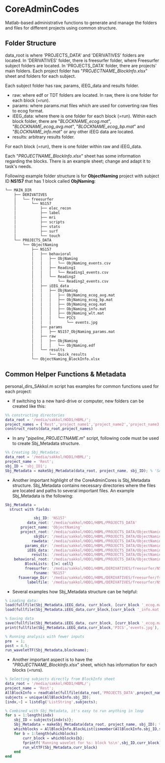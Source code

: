 # CoreAdminCodes
Matlab-based administrative functions to generate and manage the folders and files for different projects using common structure.

## Folder Structure
data_root is where 'PROJECTS_DATA' and 'DERIVATIVES' folders are located.
In 'DERIVATIVES' folder, there is freesurfer folder, where Freesurfer subject folders are located.
In 'PROJECTS_DATA' folder, there are projects' main folders. Each project folder has "*PROJECTNAME_BlockInfo.xlsx*" sheet and folders for each subject.

Each subject folder has raw, params, iEEG_data and results folder. 
- raw: where edf or TDT folders are located. In raw, there is one folder for each block (=run).
- params: where params.mat files which are used for converting raw files to ecog format.
- iEEG_data: where there is one folder for each block (=run). Within each block folder, there are "*BLOCKNAME_ecog.mat*", "*BLOCKNAME_ecog_avg.mat*", "*BLOCKNAME_ecog_bp.mat*" and "*BLOCKNAME_info.mat*" or any other iEEG data are located.
- results: arbitrary results folder.

For each block (=run), there is one folder within raw and iEEG_data.

Each "*PROJECTNAME_BlockInfo.xlsx*" sheet has some information regarding the blocks. There is an example sheet; change and adapt it to task's needs.

Following example folder structure is for **ObjectNaming** project with subject ID **NS157** that has 1 block called **ObjNaming**:

```bash
└── MAIN_DIR
    ├── DERIVATIVES
    │   └── freesurfer
    │       └── NS157
    │           ├── elec_recon
    │           ├── label
    │           ├── mri
    │           ├── scripts
    │           ├── stats
    │           ├── surf
    │           └── touch
    └── PROJECTS_DATA
        └── ObjectNaming
            ├── NS157
            │   ├── behavioral
            │   │   ├── ObjNaming
            │   │   │   └── ObjNaming_events.csv
            │   │   ├── Reading1
            │   │   │   └── Reading1_events.csv
            │   │   └── Reading2
            │   │       └── Reading2_events.csv
            │   ├── iEEG_data
            │   │   ├── ObjNaming
            │   │   │   ├── ObjNaming_ecog_avg.mat
            │   │   │   ├── ObjNaming_ecog_bp.mat
            │   │   │   ├── ObjNaming_ecog.mat
            │   │   │   ├── ObjNaming_info.mat
            │   │   │   ├── ObjNaming_wlt.mat
            │   │   │   └── PICS
            │   │   │       └── events.jpg
            │   ├── params
            │   │   ├── NS157_ObjNaming_params.mat
            │   ├── raw
            │   │   ├── ObjNaming
            │   │   │   └── ObjNaming.edf
            │   └── results
            │       └── Quick_results
            └── ObjectNaming_BlockInfo.xlsx
```

## Common Helper Functions & Metadata

personal_dirs_SAkkol.m script has examples for common functions used for each project:
- If switching to a new hard-drive or computer, new folders can be created like this:
``` Matlab
%% constructing directories
data_root = '/media/sakkol/HDD1/HBML/';
project_names = {'Rest','project_name1','project_name2','project_name3'};
construct_roots(data_root,project_names)
```
- In any "*pipeline_PROJECTNAME.m*" script, following code must be used to create Sbj_Metadata structure.
``` Matlab
%% Creating Sbj_Metadata:
data_root = '/media/sakkol/HDD1/HBML/';
project_name = 'Rest';
sbj_ID = 'sbj_ID1';
Sbj_Metadata = makeSbj_Metadata(data_root, project_name, sbj_ID); % 'SAkkol_Stanford'
```
- Another important highlight of the CoreAdminCores is Sbj_Metadata structure. Sbj_Metadata contains necessary directories where the files are located and paths to several important files. An example Sbj_Metadata is the following:
``` Matlab
Sbj_Metadata = 
  struct with fields:

             sbj_ID: 'NS157'
          data_root: '/media/sakkol/HDD1/HBML/PROJECTS_DATA'
       project_name: 'ObjectNaming'
       project_root: '/media/sakkol/HDD1/HBML/PROJECTS_DATA/ObjectNaming'
             sbjDir: '/media/sakkol/HDD1/HBML/PROJECTS_DATA/ObjectNaming/NS157'
            rawdata: '/media/sakkol/HDD1/HBML/PROJECTS_DATA/ObjectNaming/NS157/raw'
         params_dir: '/media/sakkol/HDD1/HBML/PROJECTS_DATA/ObjectNaming/NS157/params'
          iEEG_data: '/media/sakkol/HDD1/HBML/PROJECTS_DATA/ObjectNaming/NS157/iEEG_data'
            results: '/media/sakkol/HDD1/HBML/PROJECTS_DATA/ObjectNaming/NS157/results'
    behavioral_root: '/media/sakkol/HDD1/HBML/PROJECTS_DATA/ObjectNaming/NS157/behavioral'
         BlockLists: {3×1 cell}
         freesurfer: '/media/sakkol/HDD1/HBML/DERIVATIVES/freesurfer/NS157'
             fsname: 'NS157'
      fsaverage_Dir: '/media/sakkol/HDD1/HBML/DERIVATIVES/freesurfer/fsaverage'
          labelfile: '/media/sakkol/HDD1/HBML/DERIVATIVES/freesurfer/NS157/elec_recon/NS157_Electrodes_Natus_TDT_correspondence.xlsx'
```
- Several examples how Sbj_Metadata structure can be helpful:
``` Matlab
% Loading data:
load(fullfile(Sbj_Metadata.iEEG_data, curr_block, [curr_block '_ecog.mat']))
load(fullfile(Sbj_Metadata.iEEG_data,curr_block,[curr_block '_info.mat']))

% Saving data
save(fullfile(Sbj_Metadata.iEEG_data, curr_block, [curr_block '_ecog.mat']),'ecog','-v7.3');
print(fullfile(Sbj_Metadata.iEEG_data,curr_block,'PICS','events.jpg'),'-djpeg','-r300')

% Running analysis with fewer inputs
pre  = 1;
post = 4.5;
run_waveletTF(Sbj_Metadata,blockname);
```
- Another important aspect is to have the "*PROJECTNAME_BlockInfo.xlsx*" sheet, which has information for each blocks (=runs).
``` Matlab
% Selecting subjects directly from BlockInfo sheet
data_root = '/media/sakkol/HDD1/HBML/';
project_name = 'Rest';
AllBlockInfo = readtable(fullfile(data_root,'PROJECTS_DATA',project_name,[project_name '_BlockInfo.xlsx']));
subjects = unique(AllBlockInfo.sbj_ID);
[indx,~] = listdlg('ListString',subjects);

% Combined with Sbj_Metadata, it's easy to run anything in loop
for s = 1:length(indx)
    sbj_ID = subjects{indx(s)};
    Sbj_Metadata = makeSbj_Metadata(data_root, project_name, sbj_ID); % 'SAkkol_Stanford'
    whichblocks = AllBlockInfo.BlockList(ismember(AllBlockInfo.sbj_ID,sbj_ID) & AllBlockInfo.ready==1 & isnan(AllBlockInfo.wlt_ready));
    for b = 1:length(whichblocks)
        curr_block = whichblocks{b};
        fprintf('Running wavelet for %s: block %s\n',sbj_ID,curr_block)
        run_wltTF(Sbj_Metadata,curr_block)
    end
end
```
